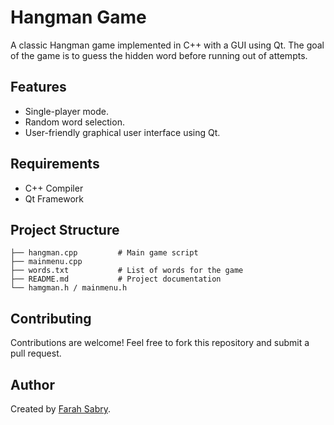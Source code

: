 # Hangman Game

A classic Hangman game implemented in C++ with a GUI using Qt. The goal of the game is to guess the hidden word before running out of attempts.

## Features
- Single-player mode.
- Random word selection.
- User-friendly graphical user interface using Qt.


## Requirements
- C++ Compiler
- Qt Framework

## Project Structure
```
├── hangman.cpp         # Main game script
├── mainmenu.cpp
├── words.txt           # List of words for the game
├── README.md           # Project documentation
└── hamgman.h / mainmenu.h
```

## Contributing
Contributions are welcome! Feel free to fork this repository and submit a pull request.

## Author
Created by [Farah Sabry](https://github.com/farahsabryy/).

